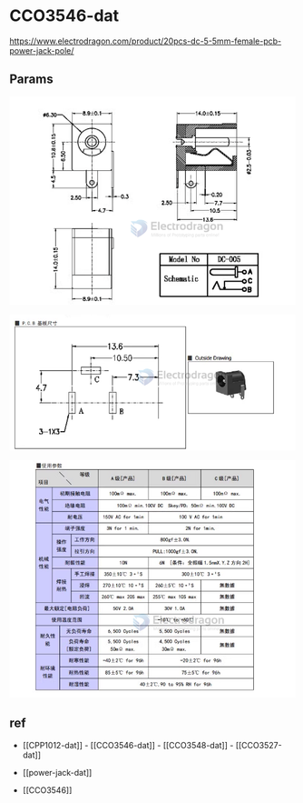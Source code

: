 
# CCO3546-dat

https://www.electrodragon.com/product/20pcs-dc-5-5mm-female-pcb-power-jack-pole/

## Params 

![](2024-01-22-15-50-53.png)

![](2024-01-22-15-51-08.png)

![](2024-01-22-15-51-22.png)


## ref 

- [[CPP1012-dat]] - [[CCO3546-dat]] - [[CCO3548-dat]] - [[CCO3527-dat]] 

- [[power-jack-dat]]

- [[CCO3546]] 

